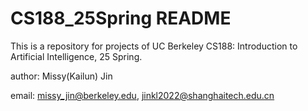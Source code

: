 # CS188_25Spring README

This is a repository for projects of UC Berkeley CS188: Introduction to Artificial Intelligence, 25 Spring.

author: Missy(Kailun) Jin

email: missy_jin@berkeley.edu, jinkl2022@shanghaitech.edu.cn
